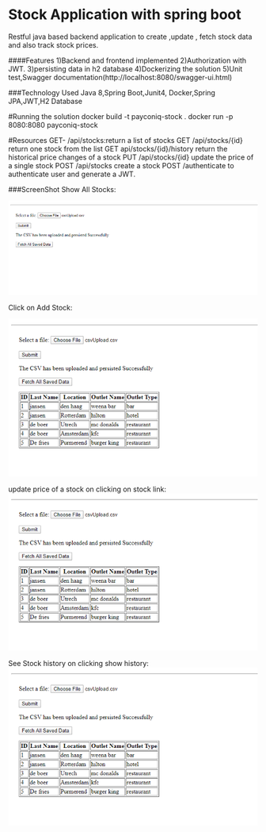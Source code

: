 # Stock Application with spring boot
Restful java based backend application to create ,update , fetch stock data and also track stock prices.

####Features
1)Backend and frontend implemented
2)Authorization with JWT.
3)persisting data in h2 database
4)Dockerizing the solution
5)Unit test,Swagger documentation(http://localhost:8080/swagger-ui.html)

###Technology Used
Java 8,Spring Boot,Junit4, Docker,Spring JPA,JWT,H2 Database

#Running the solution
docker build -t payconiq-stock .
docker run -p 8080:8080 payconiq-stock

#Resources
GET- /api/stocks:return a list of stocks
GET /api/stocks/{id} return one stock from the list
GET api/stocks/{id}/history return the historical price changes of a stock
PUT /api/stocks/{id} update the price of a single stock
POST /api/stocks create a stock
POST /authenticate to authenticate user and generate a JWT.

###ScreenShot
Show All Stocks:

![ScreenShot](https://github.com/shubgene/uploadFileWithSpringBootMySQLDocker/blob/master/screenshot1.png)

Click on Add Stock:

![ScreenShot](https://github.com/shubgene/uploadFileWithSpringBootMySQLDocker/blob/master/screenshot2.png)

update price of a stock on clicking on stock link:
![ScreenShot](https://github.com/shubgene/uploadFileWithSpringBootMySQLDocker/blob/master/screenshot2.png)

See Stock history on clicking show history:
![ScreenShot](https://github.com/shubgene/uploadFileWithSpringBootMySQLDocker/blob/master/screenshot2.png)